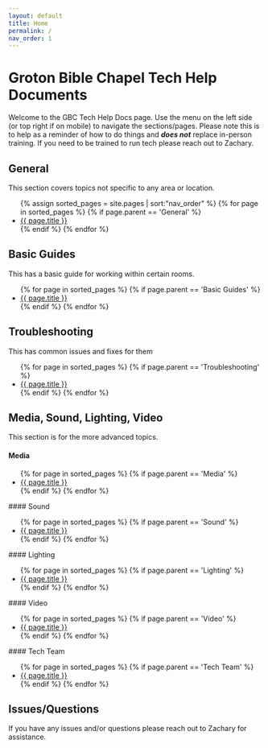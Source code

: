 ```yaml
---
layout: default
title: Home
permalink: /
nav_order: 1
---
```


# Groton Bible Chapel Tech Help Documents

Welcome to the GBC Tech Help Docs page. Use the menu on the left side (or top right if on mobile) to navigate the sections/pages. Please note this is to help as a reminder of how to do things and ***does not*** replace in-person training. If you need to be trained to run tech please reach out to Zachary.

## General
This section covers topics not specific to any area or location.
<ul>
{% assign sorted_pages = site.pages | sort:"nav_order" %}
{% for page in sorted_pages %}
  {% if page.parent == 'General' %}
    <li><a href="/tech-help-docs/{{ page.url }}">{{ page.title }}</a></li>
  {% endif %}
{% endfor %}
</ul>

## Basic Guides
This has a basic guide for working within certain rooms.
<ul>
{% for page in sorted_pages %}
  {% if page.parent == 'Basic Guides' %}
    <li><a href="/tech-help-docs/{{ page.url }}">{{ page.title }}</a></li>
  {% endif %}
{% endfor %}
</ul>

## Troubleshooting
This has common issues and fixes for them
<ul>
{% for page in sorted_pages %}
  {% if page.parent == 'Troubleshooting' %}
    <li><a href="/tech-help-docs/{{ page.url }}">{{ page.title }}</a></li>
  {% endif %}
{% endfor %}
</ul>

## Media, Sound, Lighting, Video
This section is for the more advanced topics.
#### Media
<ul>
{% for page in sorted_pages %}
  {% if page.parent == 'Media' %}
    <li><a href="/tech-help-docs/{{ page.url }}">{{ page.title }}</a></li>
  {% endif %}
{% endfor %}
</ul>
#### Sound
<ul>
{% for page in sorted_pages %}
  {% if page.parent == 'Sound' %}
    <li><a href="/tech-help-docs/{{ page.url }}">{{ page.title }}</a></li>
  {% endif %}
{% endfor %}
</ul>
#### Lighting
<ul>
{% for page in sorted_pages %}
  {% if page.parent == 'Lighting' %}
    <li><a href="/tech-help-docs/{{ page.url }}">{{ page.title }}</a></li>
  {% endif %}
{% endfor %}
</ul>
#### Video
<ul>
{% for page in sorted_pages %}
  {% if page.parent == 'Video' %}
    <li><a href="/tech-help-docs/{{ page.url }}">{{ page.title }}</a></li>
  {% endif %}
{% endfor %}
</ul>
#### Tech Team
<ul>
{% for page in sorted_pages %}
  {% if page.parent == 'Tech Team' %}
    <li><a href="/tech-help-docs/{{ page.url }}">{{ page.title }}</a></li>
  {% endif %}
{% endfor %}
</ul>

## Issues/Questions
If you have any issues and/or questions please reach out to Zachary for assistance.
